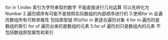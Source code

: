 for in
1.index 索引为字符串型的数字 不能直接进行几何运算 可以先转化为Number
2.遍历顺序有可能不是按照实际数组的内部顺序进行的
3.使用for in 会遍历数组所有可枚举属性 包括原型链 所以for in 更适合遍历对象
4.for in 遍历的是数组的索引  for of 遍历出来的是数组的元素
5.for of 遍历的只是数组内的元素  不包括数组原型属性和索引
